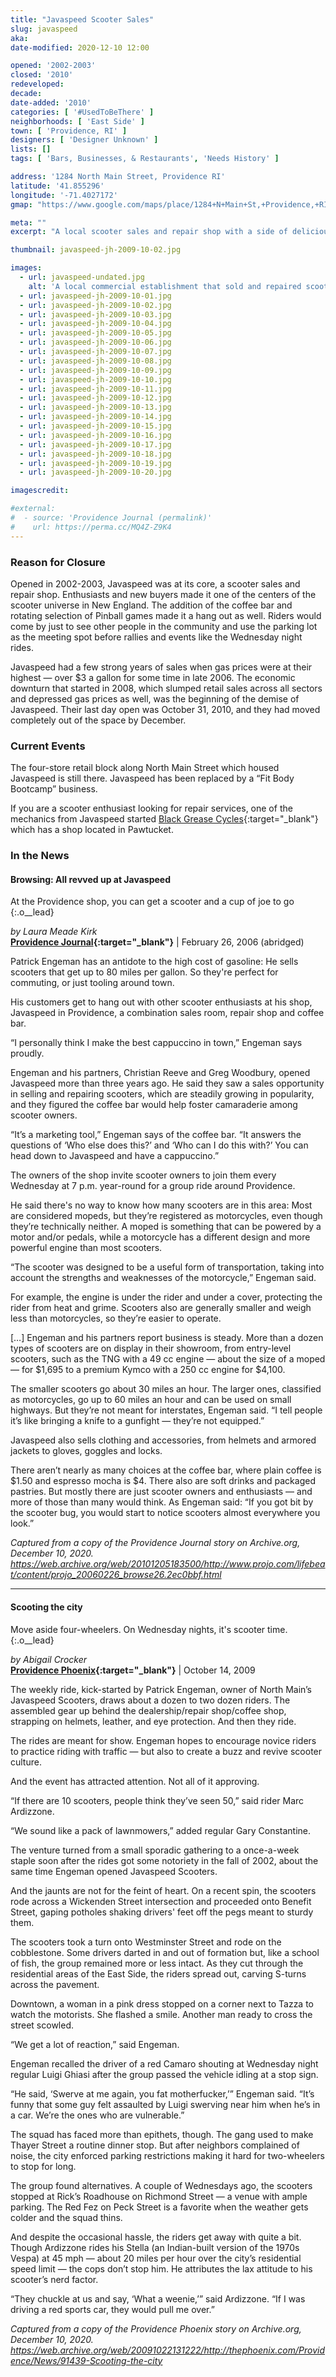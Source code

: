 ```yaml
---
title: "Javaspeed Scooter Sales"
slug: javaspeed
aka: 
date-modified: 2020-12-10 12:00

opened: '2002-2003'
closed: '2010'
redeveloped: 
decade:
date-added: '2010'
categories: [ '#UsedToBeThere' ]
neighborhoods: [ 'East Side' ]
town: [ 'Providence, RI' ]
designers: [ 'Designer Unknown' ]
lists: []
tags: [ 'Bars, Businesses, & Restaurants', 'Needs History' ]

address: '1284 North Main Street, Providence RI'
latitude: '41.855296'
longitude: '-71.4027172'
gmap: "https://www.google.com/maps/place/1284+N+Main+St,+Providence,+RI+02904/@41.855296,-71.4027172,17z/data=!3m1!4b1!4m5!3m4!1s0x89e444c0b6a9100f:0xd7e25bbe67d5db92!8m2!3d41.855296!4d-71.4005285"

meta: ""
excerpt: "A local scooter sales and repair shop with a side of delicious expresso drinks"

thumbnail: javaspeed-jh-2009-10-02.jpg

images:
  - url: javaspeed-undated.jpg
    alt: 'A local commercial establishment that sold and repaired scooters, which were typically small engine mototcycles. Coffee and snacks were served along with Pinball games and retail in a relaxed, cafe atmosphere'
  - url: javaspeed-jh-2009-10-01.jpg
  - url: javaspeed-jh-2009-10-02.jpg
  - url: javaspeed-jh-2009-10-03.jpg
  - url: javaspeed-jh-2009-10-04.jpg
  - url: javaspeed-jh-2009-10-05.jpg
  - url: javaspeed-jh-2009-10-06.jpg
  - url: javaspeed-jh-2009-10-07.jpg
  - url: javaspeed-jh-2009-10-08.jpg
  - url: javaspeed-jh-2009-10-09.jpg
  - url: javaspeed-jh-2009-10-10.jpg
  - url: javaspeed-jh-2009-10-11.jpg
  - url: javaspeed-jh-2009-10-12.jpg
  - url: javaspeed-jh-2009-10-13.jpg
  - url: javaspeed-jh-2009-10-14.jpg
  - url: javaspeed-jh-2009-10-15.jpg
  - url: javaspeed-jh-2009-10-16.jpg
  - url: javaspeed-jh-2009-10-17.jpg
  - url: javaspeed-jh-2009-10-18.jpg
  - url: javaspeed-jh-2009-10-19.jpg
  - url: javaspeed-jh-2009-10-20.jpg

imagescredit: 

#external:
#  - source: 'Providence Journal (permalink)'
#    url: https://perma.cc/MQ4Z-Z9K4
---
```


### Reason for Closure

Opened in 2002-2003, Javaspeed was at its core, a scooter sales and repair shop. Enthusiasts and new buyers made it one of the centers of the scooter universe in New England. The addition of the coffee bar and rotating selection of Pinball games made it a hang out as well. Riders would come by just to see other people in the community and use the parking lot as the meeting spot before rallies and events like the Wednesday night rides. 

Javaspeed had a few strong years of sales when gas prices were at their highest — over $3 a gallon for some time in late 2006. The economic downturn that started in 2008, which slumped retail sales across all sectors and depressed gas prices as well, was the beginning of the demise of Javaspeed. Their last day open was October 31, 2010, and they had moved completely out of the space by December. 


### Current Events

The four-store retail block along North Main Street which housed Javaspeed is still there. Javaspeed has been replaced by a “Fit Body Bootcamp” business. 

If you are a scooter enthusiast looking for repair services, one of the mechanics from Javaspeed started [Black Grease Cycles](//www.instagram.com/black_grease){:target="_blank"} which has a shop located in Pawtucket. 


### In the News

#### Browsing: All revved up at Javaspeed

At the Providence shop, you can get a scooter and a cup of joe to go
{:.o__lead}

_by Laura Meade Kirk_  
**[Providence Journal](//web.archive.org/web/20101205183500/http://www.projo.com/lifebeat/content/projo_20060226_browse26.2ec0bbf.html){:target="_blank"}** | February 26, 2006 (abridged)

Patrick Engeman has an antidote to the high cost of gasoline: He sells scooters that get up to 80 miles per gallon. So they're perfect for commuting, or just tooling around town.

His customers get to hang out with other scooter enthusiasts at his shop, Javaspeed in Providence, a combination sales room, repair shop and coffee bar.

“I personally think I make the best cappuccino in town,” Engeman says proudly.

Engeman and his partners, Christian Reeve and Greg Woodbury, opened Javaspeed more than three years ago. He said they saw a sales opportunity in selling and repairing scooters, which are steadily growing in popularity, and they figured the coffee bar would help foster camaraderie among scooter owners.

“It’s a marketing tool,” Engeman says of the coffee bar. “It answers the questions of ‘Who else does this?’ and ‘Who can I do this with?’ You can head down to Javaspeed and have a cappuccino.”

The owners of the shop invite scooter owners to join them every Wednesday at 7 p.m. year-round for a group ride around Providence.

He said there's no way to know how many scooters are in this area: Most are considered mopeds, but they’re registered as motorcycles, even though they’re technically neither. A moped is something that can be powered by a motor and/or pedals, while a motorcycle has a different design and more powerful engine than most scooters.

“The scooter was designed to be a useful form of transportation, taking into account the strengths and weaknesses of the motorcycle,” Engeman said.

For example, the engine is under the rider and under a cover, protecting the rider from heat and grime. Scooters also are generally smaller and weigh less than motorcycles, so they’re easier to operate.

[…] Engeman and his partners report business is steady. More than a dozen types of scooters are on display in their showroom, from entry-level scooters, such as the TNG with a 49 cc engine  — about the size of a moped — for $1,695 to a premium Kymco with a 250 cc engine for $4,100.

The smaller scooters go about 30 miles an hour. The larger ones, classified as motorcycles, go up to 60 miles an hour and can be used on small highways. But they’re not meant for interstates, Engeman said. “I tell people it’s like bringing a knife to a gunfight — they’re not equipped.”

Javaspeed also sells clothing and accessories, from helmets and armored jackets to gloves, goggles and locks.

There aren’t nearly as many choices at the coffee bar, where plain coffee is $1.50 and espresso mocha is $4. There also are soft drinks and packaged pastries. But mostly there are just scooter owners and enthusiasts — and more of those than many would think. As Engeman said: “If you got bit by the scooter bug, you would start to notice scooters almost everywhere you look.”

_Captured from a copy of the Providence Journal story on Archive.org, December 10, 2020. https://web.archive.org/web/20101205183500/http://www.projo.com/lifebeat/content/projo_20060226_browse26.2ec0bbf.html_

***

#### Scooting the city

Move aside four-wheelers. On Wednesday nights, it's scooter time.
{:.o__lead}

_by Abigail Crocker_  
**[Providence Phoenix](//web.archive.org/web/20091022131222/http://thephoenix.com/Providence/News/91439-Scooting-the-city){:target="_blank"}**  |  October 14, 2009

The weekly ride, kick-started by Patrick Engeman, owner of North Main’s Javaspeed Scooters, draws about a dozen to two dozen riders. The assembled gear up behind the dealership/repair shop/coffee shop, strapping on helmets, leather, and eye protection. And then they ride.

The rides are meant for show. Engeman hopes to encourage novice riders to practice riding with traffic — but also to create a buzz and revive scooter culture.

And the event has attracted attention. Not all of it approving.

“If there are 10 scooters, people think they’ve seen 50,” said rider Marc Ardizzone.

“We sound like a pack of lawnmowers,” added regular Gary Constantine.

The venture turned from a small sporadic gathering to a once-a-week staple soon after the rides got some notoriety in the fall of 2002, about the same time Engeman opened Javaspeed Scooters.

And the jaunts are not for the feint of heart. On a recent spin, the scooters rode across a Wickenden Street intersection and proceeded onto Benefit Street, gaping potholes shaking drivers' feet off the pegs meant to sturdy them.

The scooters took a turn onto Westminster Street and rode on the cobblestone. Some drivers darted in and out of formation but, like a school of fish, the group remained more or less intact. As they cut through the residential areas of the East Side, the riders spread out, carving S-turns across the pavement.

Downtown, a woman in a pink dress stopped on a corner next to Tazza to watch the motorists. She flashed a smile. Another man ready to cross the street scowled.

“We get a lot of reaction,” said Engeman.

Engeman recalled the driver of a red Camaro shouting at Wednesday night regular Luigi Ghiasi after the group passed the vehicle idling at a stop sign.

“He said, ‘Swerve at me again, you fat motherfucker,’” Engeman said. “It’s funny that some guy felt assaulted by Luigi swerving near him when he’s in a car. We’re the ones who are vulnerable.”

The squad has faced more than epithets, though. The gang used to make Thayer Street a routine dinner stop. But after neighbors complained of noise, the city enforced parking restrictions making it hard for two-wheelers to stop for long.

The group found alternatives. A couple of Wednesdays ago, the scooters stopped at Rick’s Roadhouse on Richmond Street — a venue with ample parking. The Red Fez on Peck Street is a favorite when the weather gets colder and the squad thins.

And despite the occasional hassle, the riders get away with quite a bit. Though Ardizzone rides his Stella (an Indian-built version of the 1970s Vespa) at 45 mph — about 20 miles per hour over the city’s residential speed limit — the cops don’t stop him. He attributes the lax attitude to his scooter’s nerd factor.

“They chuckle at us and say, ‘What a weenie,’” said Ardizzone. “If I was driving a red sports car, they would pull me over.”

_Captured from a copy of the Providence Phoenix story on Archive.org, December 10, 2020. https://web.archive.org/web/20091022131222/http://thephoenix.com/Providence/News/91439-Scooting-the-city_ 
